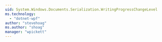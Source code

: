 ```yaml
---
uid: System.Windows.Documents.Serialization.WritingProgressChangeLevel
ms.technology: 
  - "dotnet-wpf"
author: "stevehoag"
ms.author: "shoag"
manager: "wpickett"
---
```

